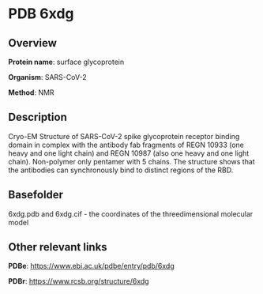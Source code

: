 # PDB 6xdg

## Overview

**Protein name**: surface glycoprotein

**Organism**: SARS-CoV-2

**Method**: NMR

## Description

Cryo-EM Structure of SARS-CoV-2 spike glycoprotein receptor binding domain in complex with the antibody fab fragments of REGN 10933 (one heavy and one light chain) and REGN 10987 (also one heavy and one light chain). Non-polymer only pentamer with 5 chains. The structure shows that the antibodies can synchronously bind to distinct regions of the RBD. 

## Basefolder

6xdg.pdb and 6xdg.cif - the coordinates of the threedimensional molecular model



## Other relevant links 
**PDBe**:  https://www.ebi.ac.uk/pdbe/entry/pdb/6xdg
 
**PDBr**: https://www.rcsb.org/structure/6xdg 
